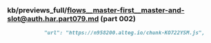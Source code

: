 ### kb/previews_full/flows__master-first__master-and-slot@auth.har.part079.md (part 002)

```md
            "url": "https://n958200.alteg.io/chunk-KO722YSM.js",
   
```

```
